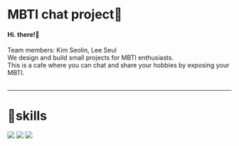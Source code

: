 # MBTI chat project🚀
	
<h4>Hi. there!&#128075;</h4>
Team members: Kim Seolin, Lee Seul<br/>
We design and build small projects for MBTI enthusiasts.<br/>
This is a cafe where you can chat and share your hobbies by exposing your MBTI.<br/>
<br/>
<hr>
  <h1>🔧skills</h1>  
<img src="https://img.shields.io/badge/Spring-00bf00?style=flat-square&logo=Spring&logoColor=white">
<img src="https://img.shields.io/badge/HTML5-ff7f00?style=flat-square&logo=HTML5&logoColor=white"> 
<img src="https://img.shields.io/badge/쓰고자하는_텍스트-컬러코드?style=flat-square&logo=simpleicons에서_아이콘이름&logoColor=white"/></a>&nbsp 
